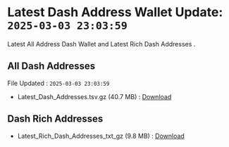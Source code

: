 # Latest Dash Address Wallet Update: `2025-03-03 23:03:59`

Latest All Address Dash Wallet and Latest Rich Dash Addresses .

## All Dash Addresses

File Updated : `2025-03-03 23:03:59`

- Latest_Dash_Addresses.tsv.gz (40.7 MB) : [Download](https://github.com/Pymmdrza/Rich-Address-Wallet/releases/tag/Dash)

## Dash Rich Addresses

- Latest_Rich_Dash_Addresses_txt_gz (9.8 MB) : [Download](https://github.com/Pymmdrza/Rich-Address-Wallet/releases/tag/Dash)
